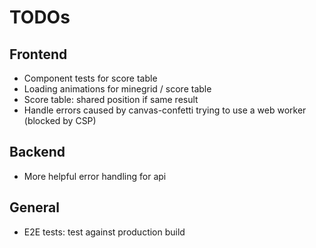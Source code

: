 # TODOs

## Frontend

- Component tests for score table
- Loading animations for minegrid / score table
- Score table: shared position if same result
- Handle errors caused by canvas-confetti trying to use a web worker (blocked by CSP)

## Backend

- More helpful error handling for api

## General

- E2E tests: test against production build

